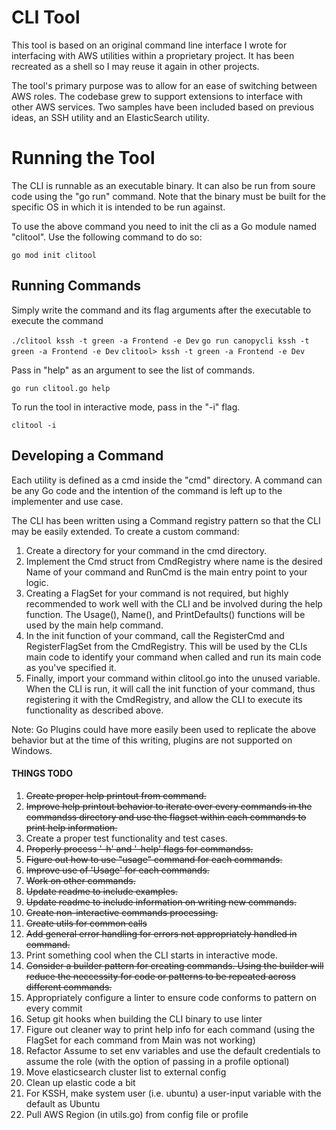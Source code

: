# CLI Tool

This tool is based on an original command line interface I wrote for interfacing with AWS utilities within a proprietary project. It has been recreated as a shell so I may reuse it again in other projects.

The tool's primary purpose was to allow for an ease of switching between AWS roles. The codebase grew to support extensions to interface with other AWS services. Two samples have been included based on previous ideas, an SSH utility and an ElasticSearch utility.


# Running the Tool
The CLI is runnable as an executable binary. It can also be run from soure code using the "go run" command. Note that the binary must be built for the specific OS in which it is intended to be run against.

To use the above command you need to init the cli as a Go module named  "clitool". Use the following command to do so:

`go mod init clitool`


## Running Commands

Simply write the command and its flag arguments after the executable to execute the command

`./clitool kssh -t green -a Frontend -e Dev`
`go run canopycli kssh -t green -a Frontend -e Dev`
`clitool> kssh -t green -a Frontend -e Dev`

Pass in "help" as an argument to see the list of commands.

`go run clitool.go help`

To run the tool in interactive mode, pass in the "-i" flag. 

`clitool -i`

## Developing a Command

Each utility is defined as a cmd inside the "cmd" directory. A command can be any Go code and the intention of the command is left up to the implementer and use case.

The CLI has been written using a Command registry pattern so that the CLI may be easily extended. To create a custom command:

1. Create a directory for your command in the cmd directory. 
2. Implement the Cmd struct from CmdRegistry where name is the desired Name of your command and RunCmd is the main entry point to your logic.
3. Creating a FlagSet for your command is not required, but highly recommended to work well with the CLI and be involved during the help function. The Usage(), Name(), and PrintDefaults() functions will be used by the main help command.
4. In the init function of your command, call the RegisterCmd and RegisterFlagSet from the CmdRegistry. This will be used by the CLIs main code to identify your command when called and run its main code as you've specified it.
5. Finally, import your command within clitool.go into the unused variable. When the CLI is run, it will call the init function of your command, thus registering it with the CmdRegistry, and allow the CLI to execute its functionality as described above. 

Note: Go Plugins could have more easily been used to replicate the above behavior but at the time of this writing, plugins are not supported on Windows. 

#### THINGS TODO
1. ~~Create proper help printout from command.~~ 
1. ~~Improve help printout behavior to iterate over every commands in the commandss directory and use the flagset within each commands to print help information.~~
1. Create a proper test functionality and test cases.
2. ~~Properly process '-h' and '-help' flags for commandss.~~
3. ~~Figure out how to use "usage" command for each commands.~~
3. ~~Improve use of 'Usage' for each commands.~~
4. ~~Work on other commands.~~
5. ~~Update readme to include examples.~~
5. ~~Update readme to include information on writing new commands.~~
6. ~~Create non-interactive commands processing.~~
8. ~~Create utils for common calls~~
9. ~~Add general error handling for errors not appropriately handled in command.~~
9. Print something cool when the CLI starts in interactive mode. 
10. ~~Consider a builder pattern for creating commands. Using the builder will reduce the neccessity for code or patterns to be repeated across different commands.~~
1. Appropriately configure a linter to ensure code conforms to pattern on every commit
1. Setup git hooks when building the CLI binary to use linter
5. Figure out cleaner way to print help info for each command (using the FlagSet for each command from Main was not working)
9. Refactor Assume to set env variables and use the default credentials to assume the role (with the option of passing in a profile optional)
10. Move elasticsearch cluster list to external config
11. Clean up elastic code a bit 
12. For KSSH, make system user (i.e. ubuntu) a user-input variable with the default as Ubuntu 
13. Pull AWS Region (in utils.go) from config file or profile